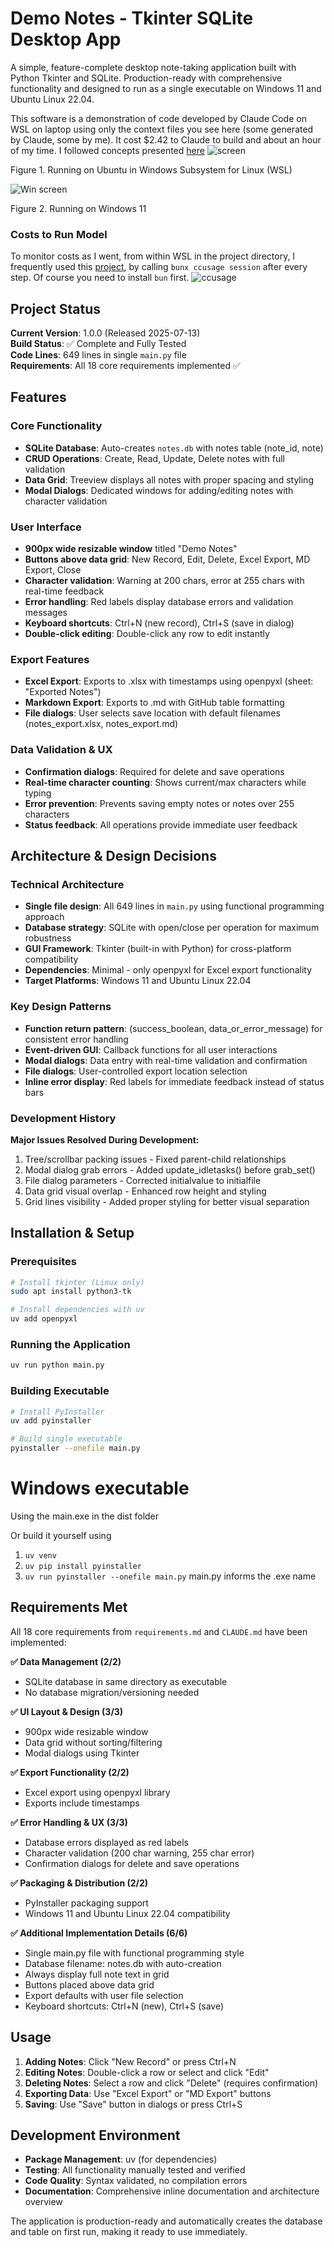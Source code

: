 # Demo Notes - Tkinter SQLite Desktop App

A simple, feature-complete desktop note-taking application built with Python Tkinter and SQLite. Production-ready with comprehensive functionality and designed to run as a single executable on Windows 11 and Ubuntu Linux 22.04.

This software is a demonstration of code developed by Claude Code on WSL on laptop using only the context files you see here (some generated by Claude, some by me). It cost $2.42 to Claude to build and about an hour of my time. I followed concepts presented [here](https://www.reddit.com/r/ClaudeAI/comments/1hb9f70/my_process_for_building_complex_apps_using_claude/)
![screen](./static/screenshot.png)

Figure 1. Running on Ubuntu in Windows Subsystem for Linux (WSL) 

![Win screen](./static/win_screen.png)

Figure 2. Running on Windows 11

### Costs to Run Model

 To monitor costs as I went, from within WSL in the project directory, I frequently used this [project](https://github.com/ryoppippi/ccusage), by calling `bunx ccusage session` after every step. Of course you need to install `bun` first.
![ccusage](./static/bunx_ccusage.png)

## Project Status

**Current Version**: 1.0.0 (Released 2025-07-13)  
**Build Status**: ✅ Complete and Fully Tested  
**Code Lines**: 649 lines in single `main.py` file  
**Requirements**: All 18 core requirements implemented ✅

## Features

### Core Functionality
- **SQLite Database**: Auto-creates `notes.db` with notes table (note_id, note)
- **CRUD Operations**: Create, Read, Update, Delete notes with full validation
- **Data Grid**: Treeview displays all notes with proper spacing and styling
- **Modal Dialogs**: Dedicated windows for adding/editing notes with character validation

### User Interface
- **900px wide resizable window** titled "Demo Notes"
- **Buttons above data grid**: New Record, Edit, Delete, Excel Export, MD Export, Close
- **Character validation**: Warning at 200 chars, error at 255 chars with real-time feedback
- **Error handling**: Red labels display database errors and validation messages
- **Keyboard shortcuts**: Ctrl+N (new record), Ctrl+S (save in dialog)
- **Double-click editing**: Double-click any row to edit instantly

### Export Features
- **Excel Export**: Exports to .xlsx with timestamps using openpyxl (sheet: "Exported Notes")
- **Markdown Export**: Exports to .md with GitHub table formatting
- **File dialogs**: User selects save location with default filenames (notes_export.xlsx, notes_export.md)

### Data Validation & UX
- **Confirmation dialogs**: Required for delete and save operations
- **Real-time character counting**: Shows current/max characters while typing
- **Error prevention**: Prevents saving empty notes or notes over 255 characters
- **Status feedback**: All operations provide immediate user feedback

## Architecture & Design Decisions

### Technical Architecture
- **Single file design**: All 649 lines in `main.py` using functional programming approach
- **Database strategy**: SQLite with open/close per operation for maximum robustness
- **GUI Framework**: Tkinter (built-in with Python) for cross-platform compatibility
- **Dependencies**: Minimal - only openpyxl for Excel export functionality
- **Target Platforms**: Windows 11 and Ubuntu Linux 22.04

### Key Design Patterns
- **Function return pattern**: (success_boolean, data_or_error_message) for consistent error handling
- **Event-driven GUI**: Callback functions for all user interactions
- **Modal dialogs**: Data entry with real-time validation and confirmation
- **File dialogs**: User-controlled export location selection
- **Inline error display**: Red labels for immediate feedback instead of status bars

### Development History
**Major Issues Resolved During Development:**
1. Tree/scrollbar packing issues - Fixed parent-child relationships
2. Modal dialog grab errors - Added update_idletasks() before grab_set()
3. File dialog parameters - Corrected initialvalue to initialfile
4. Data grid visual overlap - Enhanced row height and styling
5. Grid lines visibility - Added proper styling for better visual separation

## Installation & Setup

### Prerequisites
```bash
# Install tkinter (Linux only)
sudo apt install python3-tk

# Install dependencies with uv
uv add openpyxl
```

### Running the Application
```bash
uv run python main.py
```

### Building Executable
```bash
# Install PyInstaller
uv add pyinstaller

# Build single executable
pyinstaller --onefile main.py
```

# Windows executable
Using the main.exe in the dist folder

Or build it yourself using

1. `uv venv`
2. `uv pip install pyinstaller`
3. `uv run pyinstaller --onefile main.py`  main.py informs the .exe name


## Requirements Met

All 18 core requirements from `requirements.md` and `CLAUDE.md` have been implemented:

**✅ Data Management (2/2)**
- SQLite database in same directory as executable
- No database migration/versioning needed

**✅ UI Layout & Design (3/3)**
- 900px wide resizable window
- Data grid without sorting/filtering
- Modal dialogs using Tkinter

**✅ Export Functionality (2/2)**
- Excel export using openpyxl library
- Exports include timestamps

**✅ Error Handling & UX (3/3)**
- Database errors displayed as red labels
- Character validation (200 char warning, 255 char error)
- Confirmation dialogs for delete and save operations

**✅ Packaging & Distribution (2/2)**
- PyInstaller packaging support
- Windows 11 and Ubuntu Linux 22.04 compatibility

**✅ Additional Implementation Details (6/6)**
- Single main.py file with functional programming style
- Database filename: notes.db with auto-creation
- Always display full note text in grid
- Buttons placed above data grid
- Export defaults with user file selection
- Keyboard shortcuts: Ctrl+N (new), Ctrl+S (save)

## Usage

1. **Adding Notes**: Click "New Record" or press Ctrl+N
2. **Editing Notes**: Double-click a row or select and click "Edit"
3. **Deleting Notes**: Select a row and click "Delete" (requires confirmation)
4. **Exporting Data**: Use "Excel Export" or "MD Export" buttons
5. **Saving**: Use "Save" button in dialogs or press Ctrl+S

## Development Environment

- **Package Management**: uv (for dependencies)
- **Testing**: All functionality manually tested and verified
- **Code Quality**: Syntax validated, no compilation errors
- **Documentation**: Comprehensive inline documentation and architecture overview

The application is production-ready and automatically creates the database and table on first run, making it ready to use immediately.